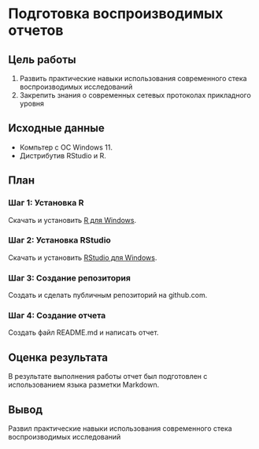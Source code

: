 # Подготовка воспроизводимых отчетов

## Цель работы
1. Развить практические навыки использования современного стека воспроизводимых исследований
2. Закрепить знания о современных сетевых протоколах прикладного уровня

## Исходные данные
- Компьтер с ОС Windows 11.
- Дистрибутив RStudio и R.

## План

### Шаг 1: Установка R
Скачать и установить [R для Windows](https://posit.co/download/rstudio-desktop/).
### Шаг 2: Установка RStudio
Скачать и установить [RStudio для Windows](https://posit.co/download/rstudio-desktop/).
### Шаг 3: Создание репозитория
Создать и сделать публичным репозиторий на github.com.
### Шаг 4: Создание отчета
Создать файл README.md и написать отчет.

## Оценка результата
В результате выполнения работы отчет был подготовлен с использованием языка разметки Markdown.

## Вывод
Развил практические навыки использования современного стека воспроизводимых исследований
